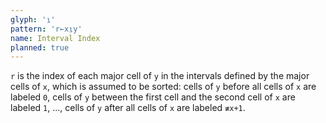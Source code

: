 ```yaml
---
glyph: '⍸'
pattern: 'r←x⍸y'
name: Interval Index
planned: true
---
```


`r` is the index of each major cell of `y` in the intervals defined by the major cells of `x`, which is assumed to be sorted: cells of `y` before all cells of `x` are labeled `0`, cells of `y` between the first cell and the second cell of `x` are labeled `1`, ..., cells of `y` after all cells of `x` are labeled `≢x+1`.